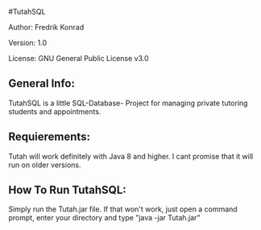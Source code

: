 #TutahSQL

Author: Fredrik Konrad

Version: 1.0

License: GNU General Public License v3.0

General Info:
---------------------------------------------------------
TutahSQL is a little SQL-Database- Project for managing private tutoring students and appointments.

Requierements:
---------------------------------------------------------
Tutah will work definitely with Java 8 and higher. I cant promise that it will run on older versions.

How To Run TutahSQL:
---------------------------------------------------------
Simply run the Tutah.jar file. If that won't work, just open a command prompt, enter your directory and type "java -jar Tutah.jar"
